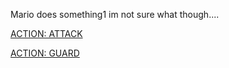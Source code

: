 Mario does something1 im not sure what though....

[ACTION: ATTACK](baseattack.md)

[ACTION: GUARD](baseguard.md)